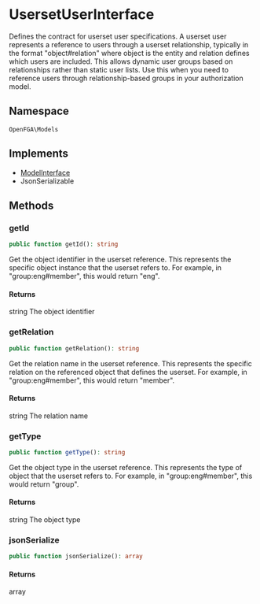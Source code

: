 # UsersetUserInterface

Defines the contract for userset user specifications. A userset user represents a reference to users through a userset relationship, typically in the format &quot;object#relation&quot; where object is the entity and relation defines which users are included. This allows dynamic user groups based on relationships rather than static user lists. Use this when you need to reference users through relationship-based groups in your authorization model.

## Namespace
`OpenFGA\Models`

## Implements
* [ModelInterface](Models/ModelInterface.md)
* JsonSerializable



## Methods
### getId


```php
public function getId(): string
```

Get the object identifier in the userset reference. This represents the specific object instance that the userset refers to. For example, in &quot;group:eng#member&quot;, this would return &quot;eng&quot;.


#### Returns
string
 The object identifier

### getRelation


```php
public function getRelation(): string
```

Get the relation name in the userset reference. This represents the specific relation on the referenced object that defines the userset. For example, in &quot;group:eng#member&quot;, this would return &quot;member&quot;.


#### Returns
string
 The relation name

### getType


```php
public function getType(): string
```

Get the object type in the userset reference. This represents the type of object that the userset refers to. For example, in &quot;group:eng#member&quot;, this would return &quot;group&quot;.


#### Returns
string
 The object type

### jsonSerialize


```php
public function jsonSerialize(): array
```



#### Returns
array

